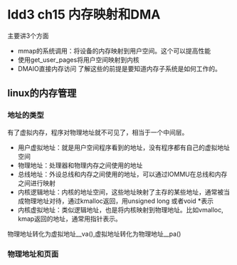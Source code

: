 # ldd3 ch15 内存映射和DMA
主要讲3个方面<br>
- mmap的系统调用：将设备的内存映射到用户空间。这个可以提高性能
- 使用get_user_pages将用户空间映射到内核
- DMAIO直接内存访问
了解这些的前提是要知道内存子系统是如何工作的。<br>
## linux的内存管理
### 地址的类型
有了虚拟内存，程序对物理地址就不可见了，相当于一个中间层。
- 用户虚拟地址：就是用户空间程序看到的地址，没有程序都有自己的虚拟地址空间
- 物理地址：处理器和物理内存之间使用的地址
- 总线地址：外设总线和内存之间使用的地址，可以通过IOMMU在总线和内存之间进行映射
- 内核逻辑地址：内核的地址空间，这些地址映射了主存的某些地址，通常被当成物理地址对待，通过kmalloc返回，用unsigned long 或者void *表示
- 内核虚拟地址：类似逻辑地址，也是将内核映射到物理地址。比如vmalloc, kmap返回的地址，通常用指针表示。

物理地址转化为虚拟地址__va(),虚拟地址转化为物理地址__pa()

### 物理地址和页面